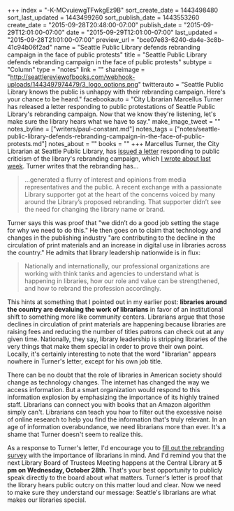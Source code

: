 +++
index = "-K-MCvuiewgTFwkgEz9B"
sort_create_date = 1443498480
sort_last_updated = 1443499260
sort_publish_date = 1443553260
create_date = "2015-09-28T20:48:00-07:00"
publish_date = "2015-09-29T12:01:00-07:00"
date = "2015-09-29T12:01:00-07:00"
last_updated = "2015-09-28T21:01:00-07:00"
preview_url = "bce07e83-6240-da4e-3c8b-41c94b06f2ad"
name = "Seattle Public Library defends rebranding campaign in the face of public protests"
title = "Seattle Public Library defends rebranding campaign in the face of public protests"
subtype = "Column"
type = "notes"
link = ""
shareimage = "http://seattlereviewofbooks.com/webhook-uploads/1443497974479/3_logo_options.png"
twitterauto = "Seattle Public Library knows the public is unhappy with their rebranding campaign. Here's your chance to be heard."
facebookauto = "City Librarian Marcellus Turner has released a letter responding to public protestations of Seattle Public Library's rebranding campaign. Now that we know they're listening, let's make sure the library hears what we have to say."
make_image_tweet = ""
notes_byline = ["writers/paul-constant.md"]
notes_tags = ["notes/seattle-public-library-defends-rebranding-campaign-in-the-face-of-public-protests.md"]
notes_about = ""
books = ""
+++
Marcellus Turner, the City Librarian at Seattle Public Library, has [issued a letter](http://www.spl.org/about-the-library/leaders-and-organizations/city-librarian) responding to public criticism of the library's rebranding campaign, which [I wrote about last week](http://seattlereviewofbooks.com/notes/2015/09/21/help-seattle-public-library-remember-that-books-and-librarians-are-what-matter-most/). Turner writes that the rebranding has...

<blockquote>...generated a flurry of interest and opinions from media representatives and the public. A recent exchange with a passionate Library supporter got at the heart of the concerns voiced by many around the Library’s proposed rebranding. That supporter didn’t see the need for changing the library name or brand.</blockquote>

Turner says this was proof that "we didn’t do a good job setting the stage for why we need to do this." He then goes on to claim that technology and changes in the publishing industry "are contributing to the decline in the circulation of print materials and an increase in digital use in libraries across the country." He admits that library leadership nationwide is in flux:

<blockquote>Nationally and internationally, our professional organizations are working with think tanks and agencies to understand what is happening in libraries, how our role and value can be strengthened, and how to rebrand the profession accordingly.</blockquote>

This hints at something that I pointed out in my earlier post: **libraries around the country are devaluing the work of librarians** in favor of an institutional shift to something more like community centers. Librarians argue that those declines in circulation of print materials are happening because libraries are raising fees and reducing the number of titles patrons can check out at any given time. Nationally, they say, library leadership is stripping libraries of the very things that make them special in order to prove their own point. Locally, it's certainly interesting to note that the word "librarian" appears nowhere in Turner's letter, except for his own job title. 

There can be no doubt that the role of libraries in American society should change as technology changes. The internet has changed the way we access information. But a smart organization would respond to this information explosion by emphasizing the importance of its highly trained staff. Librarians can connect you with books that an Amazon algorithm simply can't. Librarians can teach you how to filter out the excessive noise of online research to help you find the information that's truly relevant. In an age of information overabundance, we need librarians more than ever. It's a shame that Turner doesn't seem to realize this.

As a response to Turner's letter, I'd encourage you to [fill out the rebranding survey](https://www.surveymonkey.com/r/PBTWRN2) with the importance of librarians in mind. And I'd remind you that the next Library Board of Trustees Meeting happens at the Central Library at **5 pm on Wednesday, October 28th**. That's your best opportunity to publicly speak directly to the board about what matters. Turner's letter is proof that the library hears public outcry on this matter loud and clear. Now we need to make sure they understand our message: Seattle's librarians are what makes our libraries special.